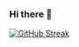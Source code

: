 ### Hi there 👋
<!-- [![Anurag's GitHub stats](https://github-readme-stats.vercel.app/api?username=anaschaouki)](https://github.com/anuraghazra/github-readme-stats) -->

[![GitHub Streak](https://streak-stats.demolab.com?user=anaschaouki&theme=dark&hide_border=true)](https://git.io/streak-stats)
<!--
**anaschaouki/anaschaouki** is a ✨ _special_ ✨ repository because its `README.md` (this file) appears on your GitHub profile.

Here are some ideas to get you started:

- 🔭 I’m currently working on ...
- 🌱 I’m currently learning ...
- 👯 I’m looking to collaborate on ...
- 🤔 I’m looking for help with ...
- 💬 Ask me about ...
- 📫 How to reach me: ...
- 😄 Pronouns: ...
- ⚡ Fun fact: ...
-->
